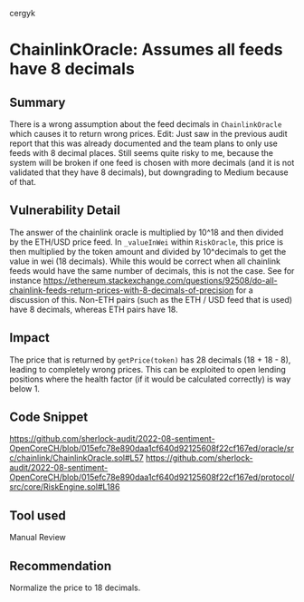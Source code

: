 cergyk
# ChainlinkOracle: Assumes all feeds have 8 decimals

## Summary
There is a wrong assumption about the feed decimals in `ChainlinkOracle` which causes it to return wrong prices.
Edit: Just saw in the previous audit report that this was already documented and the team plans to only use feeds with 8 decimal places. Still seems quite risky to me, because the system will be broken if one feed is chosen with more decimals (and it is not validated that they have 8 decimals), but downgrading to Medium because of that.

## Vulnerability Detail
The answer of the chainlink oracle is multiplied by 10^18 and then divided by the ETH/USD price feed. In `_valueInWei` within `RiskOracle`, this price is then multiplied by the token amount and divided by 10^decimals to get the value in wei (18 decimals). While this would be correct when all chainlink feeds would have the same number of decimals, this is not the case. See for instance https://ethereum.stackexchange.com/questions/92508/do-all-chainlink-feeds-return-prices-with-8-decimals-of-precision for a discussion of this. Non-ETH pairs (such as the ETH / USD feed that is used) have 8 decimals, whereas ETH pairs have 18.

## Impact
The price that is returned by `getPrice(token)` has 28 decimals (18 + 18 - 8), leading to completely wrong prices. This can be exploited to open lending positions where the health factor (if it would be calculated correctly) is way below 1.

## Code Snippet
https://github.com/sherlock-audit/2022-08-sentiment-OpenCoreCH/blob/015efc78e890daa1cf640d92125608f22cf167ed/oracle/src/chainlink/ChainlinkOracle.sol#L57
https://github.com/sherlock-audit/2022-08-sentiment-OpenCoreCH/blob/015efc78e890daa1cf640d92125608f22cf167ed/protocol/src/core/RiskEngine.sol#L186

## Tool used

Manual Review

## Recommendation
Normalize the price to 18 decimals.